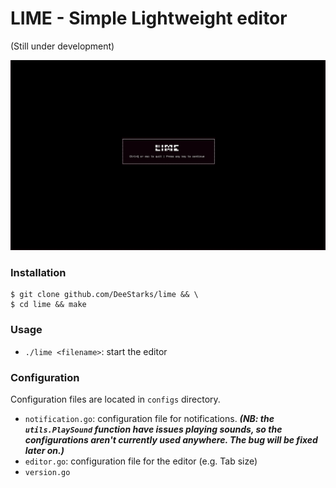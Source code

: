 # LIME - Simple Lightweight editor

(Still under development)

![Initial Screen](./assets/images/start.png)

### Installation
```
$ git clone github.com/DeeStarks/lime && \
$ cd lime && make
```

### Usage
- `./lime <filename>`: start the editor

### Configuration
Configuration files are located in `configs` directory.
- `notification.go`: configuration file for notifications. ***(NB: the `utils.PlaySound` function have issues playing sounds, so the configurations aren't currently used anywhere. The bug will be fixed later on.)***
- `editor.go`: configuration file for the editor (e.g. Tab size)
- `version.go`